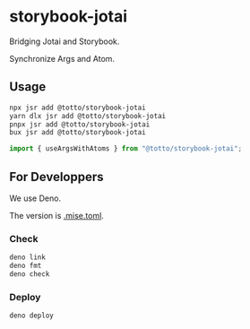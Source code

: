 # storybook-jotai

Bridging Jotai and Storybook.

Synchronize Args and Atom.

## Usage

```bash
npx jsr add @totto/storybook-jotai
yarn dlx jsr add @totto/storybook-jotai
pnpx jsr add @totto/storybook-jotai
bux jsr add @totto/storybook-jotai
```

```ts
import { useArgsWithAtoms } from "@totto/storybook-jotai";
```

## For Developpers

We use Deno.

The version is [.mise.toml](./.mise.toml).

### Check

```bash
deno link
deno fmt
deno check
```

### Deploy

```bash
deno deploy
```
